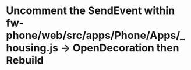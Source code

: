 # Uncomment the SendEvent within fw-phone/web/src/apps/Phone/Apps/_housing.js -> OpenDecoration then Rebuild